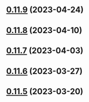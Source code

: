 ## [0.11.9](https://github.com/bcgov/nr-spar-oracle-api/compare/v0.11.8...v0.11.9) (2023-04-24)



## [0.11.8](https://github.com/bcgov/nr-spar-oracle-api/compare/v0.11.7...v0.11.8) (2023-04-10)



## [0.11.7](https://github.com/bcgov/nr-spar-oracle-api/compare/v0.11.6...v0.11.7) (2023-04-03)



## [0.11.6](https://github.com/bcgov/nr-spar-oracle-api/compare/v0.11.5...v0.11.6) (2023-03-27)



## [0.11.5](https://github.com/bcgov/nr-spar-oracle-api/compare/v0.11.4...v0.11.5) (2023-03-20)



